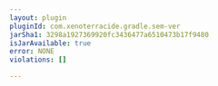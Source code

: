 ```yaml
---
layout: plugin
pluginId: com.xenoterracide.gradle.sem-ver
jarSha1: 3298a1927369920fc3436477a6510473b17f9480
isJarAvailable: true
error: NONE
violations: []

---
```


